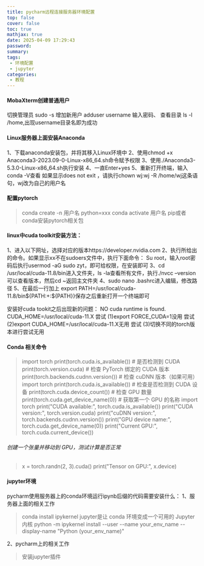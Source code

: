 ```yaml
---
title: pycharm远程连接服务器环境配置
top: false
cover: false
toc: true
mathjax: true
date: 2025-04-09 17:29:43
password:
summary:
tags:
 - 环境配置
 - jupyter
categories:
 - 教程
---
```

#### MobaXterm创建普通用户
切换管理员 sudo -s 
增加新用户 adduser username
输入密码、
查看目录 ls -l /home,出现username目录名即为成功
#### Linux服务器上面安装Anaconda
1、下载anaconda安装包，并将其移入Linux环境中
2、使用chmod +x Anaconda3-2023.09-0-Linux-x86_64.sh命令赋予权限
3、使用./Anaconda3-5.3.0-Linux-x86_64.sh执行安装
4、一直Enter+yes
5、重新打开终端，输入conda -V查看
如果显示does not exit ，请执行chown wj:wj -R /home/wj这条语句，wj改为自己的用户名
#### 配置pytorch
>conda create -n 用户名 python=xxx
conda activate 用户名
pip或者conda安装pytorch相关包

#### linux中cuda toolkit安装方法：
1、进入以下网址，选择对应的版本https://developer.nvidia.com
2、执行所给出的命令。如果显示xx不在sudoers文件中，执行下面命令：
	Su root，输入root密码后执行usermod -aG sudo zyt，即可给权限，在安装即可
3、cd /usr/local/cuda-11.8/bin进入文件夹，ls -la查看所有文件，执行./nvcc –version可以查看版本，然后cd ~返回主文件夹
4、sudo nano .bashrc进入编辑，修改路径
5、在最后一行加上 export PATH=/usr/local/cuda-11.8/bin${PATH:+:${PATH}}保存之后重新打开一个终端即可

安装好cuda tookit之后出现新的问题：
NO cuda runtime is found. CUDA_HOME=/usr/local/cuda-11.X
尝试 (1)export FORCE_CUDA=1没用
尝试 (2)export CUDA_HOME=/usr/local/cuda-11.X无用
尝试 (3)切换不同的torch版本进行尝试无用

#### Conda 相关命令
>import torch
print(torch.cuda.is_available())  # 是否检测到 CUDA
print(torch.version.cuda)         # 检查 PyTorch 绑定的 CUDA 版本
print(torch.backends.cudnn.version())  # 检查 cuDNN 版本（如果可用）
import torch
print(torch.cuda.is_available())  # 检查是否检测到 CUDA 设备
print(torch.cuda.device_count())  # 检查 GPU 数量
print(torch.cuda.get_device_name(0))  # 获取第一个 GPU 的名称
import torch
print("CUDA available:", torch.cuda.is_available())
print("CUDA version:", torch.version.cuda)
print("cuDNN version:", torch.backends.cudnn.version())
print("GPU device name:", torch.cuda.get_device_name(0))
print("Current GPU:", torch.cuda.current_device())

###### 创建一个张量并移动到 GPU，测试计算是否正常
>x = torch.randn(2, 3).cuda()
print("Tensor on GPU:", x.device)

#### jupyter环境

pycharm使用服务器上的conda环境运行ipynb后缀的代码需要安装什么：
1、服务器上面的相关工作
>conda install ipykernel jupyter是让 conda 环境变成一个可用的 Jupyter 内核
>python -m ipykernel install --user --name your_env_name --display-name "Python (your_env_name)"

2、pycharm上的相关工作
>安装jupyter插件


